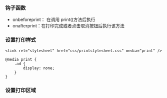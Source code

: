### 钩子函数

- onbeforeprint： 在调用 print()方法后执行
- onafterprint：在打印完成或者点击取消按钮后执行该方法

### 设置打印样式

```
<link rel="stylesheet" href="css/printstylesheet.css" media="print" />

@media print {
    .ad {
        display: none;
    }
}
```

### 设置打印区域

```

```
